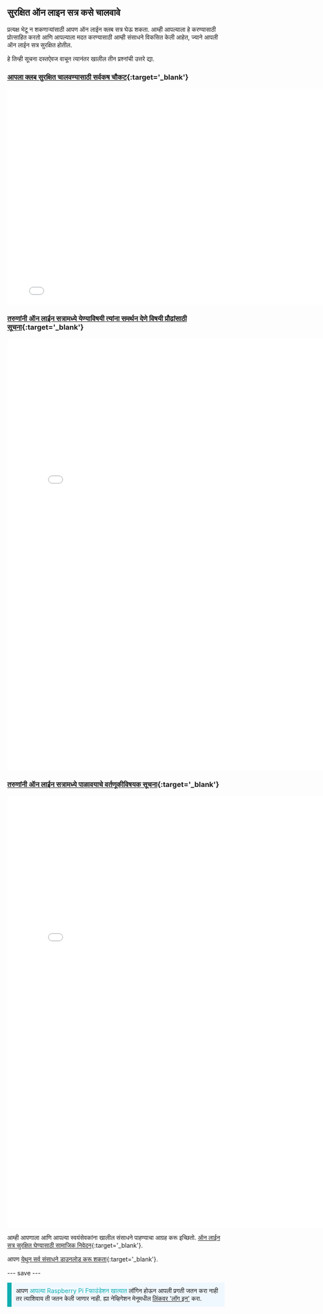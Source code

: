 ## सुरक्षित ऑन लाइन सत्र कसे चालवावे

प्रत्यक्ष भेटू न शकणाऱ्यांसाठी आपण ऑन लाईन क्लब सत्र घेऊ शकता. आम्ही आपल्याला हे करण्यासाठी प्रोत्साहित करतो आणि आपल्याला मदत करण्यासाठी आम्ही संसाधने विकसित केली आहेत, ज्याने आपली ऑन लाईन सत्र सुरक्षित होतील.

हे तिन्ही सूचना दस्तऐवज वाचून त्यानंतर खालील तीन प्रश्नांची उत्तरे द्या.

### [आपला क्लब सुरक्षित चालवण्यासाठी सर्वकष चौकट](images/Code_Club_and_CoderDojo_CV_Framework.pdf){:target='_blank'}

<embed src="images/Code_Club_and_CoderDojo_CV_Framework.pdf" width="790" height="500" 
 type="application/pdf">
  </p>

<h3 spaces-before="0">
  <a href="images/Code_Club_and_CoderDojo_Parent_Guide_Supporting_Online_Coding_Session.pdf">तरुणांनी ऑन लाईन सत्रामध्ये येण्याविषयी त्यांना समर्थन देणे विषयी प्रौढांसाठी सूचना</a>{:target='_blank'}
</h3>

<p spaces-before="0">

<embed src="images/Code_Club_and_CoderDojo_Parent_Guide_Supporting_Online_Coding_Session.pdf" width="790" height="1000" 
 type="application/pdf">
    </p>

<h3 spaces-before="0">
  <a href="images/CoderDojo_Code_Club_Online_Code_of_Behaviour_A4_DIGITAL.pdf">तरुणांनी ऑन लाईन सत्रामध्ये पाळावयाचे वर्तणूकीविषयक सूचना</a>{:target='_blank'}
</h3>

<p spaces-before="0">

<embed src="images/CoderDojo_Code_Club_Online_Code_of_Behaviour_A4_DIGITAL.pdf" width="790" height="1000" 
 type="application/pdf">
    </p> 

आम्ही आपणाला आणि आपल्या स्वयंसेवकांना खालील संसाधने पाहण्याचा आग्रह करू इच्छितो. <a href="https://www.gotostage.com/channel/d20e514831f340b3913659639068c724/recording/92bd90b755964f49b87bfd99f9624435/watch?source=CHANNEL"> ऑन लाईन सत्र सुरक्षित घेण्यासाठी सामाजिक निवेदन</a>{:target='_blank'}.

आपण <a href="https://rpf.io/p/mr-IN/safeguarding-module-go">येथून सर्व संसाधने डाउनलोड करू शकता</a>{:target='_blank'}.

--- save ---

<p style="border-left: solid; border-width:10px; border-color: #0faeb0; background-color: aliceblue; padding: 10px;">
आपण <span style="color: #0faeb0">आपल्या Raspberry Pi Fफाउंडेशन खात्यात </span>लॉगिन होऊन आपली प्रगती जतन करा नाही तर त्याशिवाय ती जतन केली जाणार नाही. ह्या नेव्हिगेशन मेनूमधील <a href="https://my.raspberrypi.org/login">लिंकवर 'लॉग इन'</a> करा.
</p>
